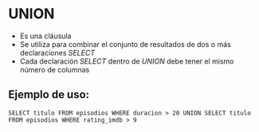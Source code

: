 # UNION

- Es una cláusula
- Se utiliza para combinar el conjunto de resultados de dos o más declaraciones _SELECT_
- Cada declaración _SELECT_ dentro de _UNION_ debe tener el mismo número de columnas

## Ejemplo de uso:
`SELECT titulo FROM episodios
WHERE duracion > 20
UNION
SELECT titulo FROM episodios
WHERE rating_imdb > 9`